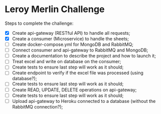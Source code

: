 # Leroy Merlin Challenge

Steps to complete the challenge:

- [x] Create api-gateway (RESTful API) to handle all requests;
- [x] Create a consumer (Microservice) to handle the sheets;
- [ ] Create docker-compose.yml for MongoDB and RabbitMQ;
- [ ] Connect consumer and api-gateway to RabbitMQ and MongoDB;
- [ ] Create a documentation to describe the project and how to launch it;
- [ ] Treat excel and write on database on the consumer;
- [ ] Create tests to ensure last step will work as it should;
- [ ] Create endpoint to verify if the excel file was processed (using database?);
- [ ] Create tests to ensure last step will work as it should;
- [ ] Create READ, UPDATE, DELETE operations on api-gateway;
- [ ] Create tests to ensure last step will work as it should;
- [ ] Upload api-gateway to Heroku connected to a database (without the RabbitMQ connection?);
